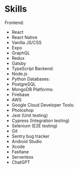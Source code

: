 # Skills

Frontend:
- React
- React Native
- Vanilla JS/CSS
- Expo
- GraphQL
- Redux
- Gatsby
- TypeScript
Backend:
- Node.js
- Python
Databases:
- PostgreSQL
- MongoDB
Platforms:
- Firebase
- AWS
- Google Cloud
Developer Tools:
- Photoshop
- Jest (Unit testing)
- Cypress (Integration testing)
- Selenium (E2E testing)
- Git
- Sentry bug tracker
- Android Studio
- Xcode
- Fastlane
- Serverless
- ChatGPT

